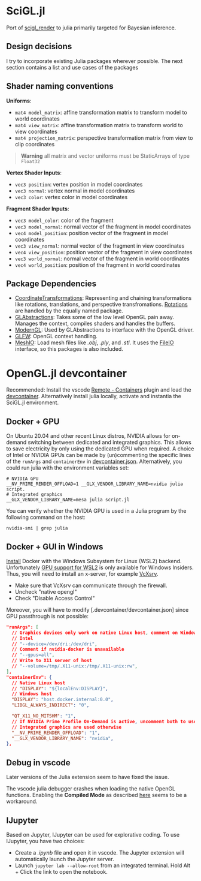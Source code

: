 # SciGL.jl
Port of [scigl_render](https://gitlab.com/rwth-irt-public/flirt/scigl_render) to julia primarily targeted for Bayesian inference.

## Design decisions
I try to incorporate existing Julia packages wherever possible.
The next section contains a list and use cases of the packages

## Shader naming conventions
**Uniforms**:
- `mat4 model_matrix`: affine transformation matrix to transform model to world coordinates
- `mat4 view_matrix`: affine transformation matrix to transform world to view coordinates
- `mat4 projection_matrix`: perspective transformation matrix from view to clip coordinates
> **Warning** all matrix and vector uniforms must be StaticArrays of type `Float32`

**Vertex Shader Inputs**:
- `vec3 position`: vertex position in model coordinates
- `vec3 normal`: vertex normal in model coordinates
- `vec3 color`: vertex color in model coordinates

**Fragment Shader Inputs**:
- `vec3 model_color`: color of the fragment
- `vec3 model_normal`:  normal vector of the fragment in model coordinates
- `vec4 model_position`: position vector of the fragment in model coordinates
- `vec3 view_normal`: normal vector of the fragment in view coordinates
- `vec4 view_position`: position vector of the fragment in view coordinates
- `vec3 world_normal`: normal vector of the fragment in world coordinates
- `vec4 world_position`: position of the fragment in world coordinates

## Package Dependencies
- [CoordinateTransformations](https://github.com/JuliaGeometry/CoordinateTransformations.jl): Representing and chaining transformations like rotations, translations, and perspective transfromations.
  [Rotations](https://github.com/JuliaGeometry/Rotations.jl) are handled by the equally named package.
- [GLAbstractions](https://github.com/JuliaGL/GLAbstraction.jl): Takes some of the low level OpenGL pain away.
  Manages the context, compiles shaders and handles the buffers.
- [ModernGL](https://github.com/JuliaGL/ModernGL.jl): Used by GLAbstractions to interface with the OpenGL driver.
- [GLFW](https://github.com/JuliaGL/GLFW.jl): OpenGL context handling.
- [MeshIO](https://github.com/JuliaIO/MeshIO.jl): Load mesh files like *.obj*, *.ply*, and *.stl*.
  It uses the [FileIO](https://github.com/JuliaIO/FileIO.jl) interface, so this packages is also included.

# OpenGL.jl devcontainer
Recommended: Install the vscode [Remote - Containers](https://marketplace.visualstudio.com/items?itemName=ms-vscode-remote.remote-containers) plugin and load the [devcontainer](https://code.visualstudio.com/docs/remote/containers).
Alternatively install julia locally, activate and instantia the SciGL.jl environment.

## Docker + GPU
On Ubuntu 20.04 and other recent Linux distros, NVIDIA allows for on-demand switching between dedicated and integrated graphics.
This allows to save electricity by only using the dedicated GPU when required.
A choice of Intel or NVIDIA GPUs can be made by (un)commenting the specific lines of the `runArgs` and `containerEnv` in [devcontainer.json](.devcontainer/devcontainer.json).
Alternatively, you could run julia with the environment variables set:
```shell
# NVIDIA GPU
__NV_PRIME_RENDER_OFFLOAD=1 __GLX_VENDOR_LIBRARY_NAME=nvidia julia script.
# Integrated graphics
__GLX_VENDOR_LIBRARY_NAME=mesa julia script.jl
```
You can verify whether the NVIDIA GPU is used in a Julia program by the following command on the host:
```shell
nvidia-smi | grep julia
```

## Docker + GUI in Windows
[Install](https://docs.docker.com/docker-for-windows/wsl/) Docker with the Windows Subsystem for Linux (WSL2) backend.
Unfortunately [GPU support for WSL2](https://www.docker.com/blog/wsl-2-gpu-support-is-here/) is only available for Windows Insiders.
Thus, you will need to install an x-server, for example [VcXsrv](https://sourceforge.net/projects/vcxsrv/).

- Make sure that VcXsrv can communicate through the firewall.
- Uncheck "native opengl"
- Check "Disable Access Control"

Moreover, you will have to modify [.devcontainer/devcontainer.json] since GPU passthrough is not possible:
```json
"runArgs": [
  // Graphics devices only work on native Linux host, comment on Windows
  // Intel
  // "--device=/dev/dri:/dev/dri",
  // Comment if nvidia-docker is unavailable
  // "--gpus=all",
  // Write to X11 server of host
  // "--volume=/tmp/.X11-unix:/tmp/.X11-unix:rw",
],
"containerEnv": {
  // Native Linux host
  // "DISPLAY": "${localEnv:DISPLAY}",
  // Windows host
  "DISPLAY": "host.docker.internal:0.0",
  "LIBGL_ALWAYS_INDIRECT": "0",

  "QT_X11_NO_MITSHM": "1",
  // If NVIDIA Prime Profile On-Demand is active, uncomment both to use NVIDIA GPU
  // Integrated graphics are used otherwise
  "__NV_PRIME_RENDER_OFFLOAD": "1",
  "__GLX_VENDOR_LIBRARY_NAME": "nvidia",
},
```

## Debug in vscode
Later versions of the Julia extension seem to have fixed the issue.

The vscode julia debugger crashes when loading the native OpenGL functions.
Enabling the **Compiled Mode** as described [here](https://www.julia-vscode.org/docs/stable/userguide/debugging/) seems to be a workaround.

## IJupyter
Based on Jupyter, IJupyter can be used for explorative coding.
To use IJupyter, you have two choices:
- Create a *.ipynb* file and open it in vscode.
  The Jupyter extension will automatically launch the Jupyter server.
- Launch `jupyter lab --allow-root` from an integrated terminal.
  Hold Alt + Click the link to open the notebook.